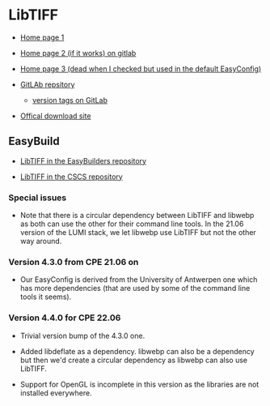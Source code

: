 # LibTIFF

  * [Home page 1](https://libtiff.gitlab.io/libtiff/)

  * [Home page 2 (if it works) on gitlab](https://libtiff.gitlab.io/libtiff/)

  * [Home page 3 (dead when I checked but used in the default EasyConfig)](http://libtiff.maptools.org/)

  * [GitLAb repsitory](https://gitlab.com/libtiff/libtiff)

      * [version tags on GitLab](https://gitlab.com/libtiff/libtiff/-/tags)

  * [Offical download site](https://download.osgeo.org/libtiff/)


## EasyBuild

  * [LibTIFF in the EasyBuilders repository](https://github.com/easybuilders/easybuild-easyconfigs/tree/develop/easybuild/easyconfigs/l/LibTIFF)

  * [LibTIFF in the CSCS repository](https://github.com/eth-cscs/production/tree/master/easybuild/easyconfigs/l/LibTIFF)


### Special issues

  * Note that there is a circular dependency between LibTIFF and libwebp as both
    can use the other for their command line tools. In the 21.06 version of the LUMI
    stack, we let libwebp use LibTIFF but not the other way around.


### Version 4.3.0 from CPE 21.06 on

  * Our EasyConfig is derived from the University of Antwerpen one which has more
    dependencies (that are used by some of the command line tools it seems).

### Version 4.4.0 for CPE 22.06

  * Trivial version bump of the 4.3.0 one.

  * Added libdeflate as a dependency. libwebp can also be a dependency but then
    we'd create a circular dependency as libwebp can also use LibTIFF.

  * Support for OpenGL is incomplete in this version as the libraries are not installed 
    everywhere.

